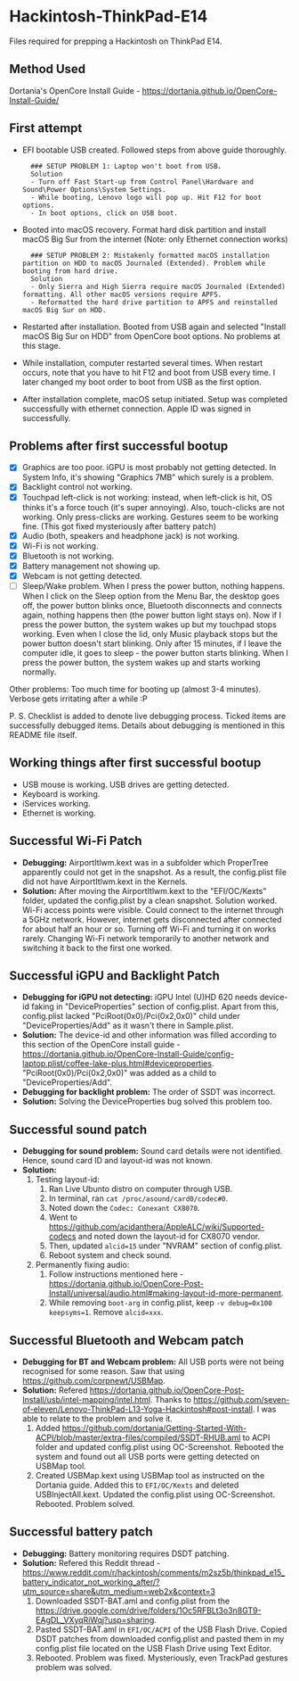 # Hackintosh-ThinkPad-E14
Files required for prepping a Hackintosh on ThinkPad E14. 

## Method Used
Dortania's OpenCore Install Guide - https://dortania.github.io/OpenCore-Install-Guide/

## First attempt 
- EFI bootable USB created. Followed steps from above guide thoroughly. 
	
		### SETUP PROBLEM 1: Laptop won't boot from USB. 	
		Solution 
		- Turn off Fast Start-up from Control Panel\Hardware and Sound\Power Options\System Settings.
		- While booting, Lenovo logo will pop up. Hit F12 for boot options. 
		- In boot options, click on USB boot. 

- Booted into macOS recovery. Format hard disk partition and install macOS Big Sur from the internet (Note: only Ethernet connection works)

		### SETUP PROBLEM 2: Mistakenly formatted macOS installation partition on HDD to macOS Journaled (Extended). Problem while booting from hard drive. 
		Solution
		- Only Sierra and High Sierra require macOS Journaled (Extended) formatting. All other macOS versions require APFS. 
		- Reformatted the hard drive partition to APFS and reinstalled macOS Big Sur on HDD. 

- Restarted after installation. Booted from USB again and selected "Install macOS Big Sur on HDD" from OpenCore boot options. No problems at this stage. 
- While installation, computer restarted several times. When restart occurs, note that you have to hit F12 and boot from USB every time. I later changed my boot order to boot from USB as the first option.  
- After installation complete, macOS setup initiated. Setup was completed successfully with ethernet connection. Apple ID was signed in successfully. 

## Problems after first successful bootup
- [x] Graphics are too poor. iGPU is most probably not getting detected. In System Info, it's showing "Graphics 7MB" which surely is a problem. 
- [x] Backlight control not working.
- [x] Touchpad left-click is not working: instead, when left-click is hit, OS thinks it's a force touch (it's super annoying). Also, touch-clicks are not working. Only press-clicks are working. Gestures seem to be working fine. (This got fixed mysteriously after battery patch)
- [x] Audio (both, speakers and headphone jack) is not working. 
- [x] Wi-Fi is not working. 
- [x] Bluetooth is not working. 
- [x] Battery management not showing up. 
- [x] Webcam is not getting detected. 
- [ ] Sleep/Wake problem. When I press the power button, nothing happens. When I click on the Sleep option from the Menu Bar, the desktop goes off, the power button blinks once, Bluetooth disconnects and connects again, nothing happens then (the power button light stays on). Now if I press the power button, the system wakes up but my touchpad stops working. Even when I close the lid, only Music playback stops but the power button doesn't start blinking. Only after 15 minutes, if I leave the computer idle, it goes to sleep - the power button starts blinking. When I press the power button, the system wakes up and starts working normally.

Other problems: Too much time for booting up (almost 3-4 minutes). Verbose gets irritating after a while :P

P. S. Checklist is added to denote live debugging process. Ticked items are successfully debugged items. Details about debugging is mentioned in this README file itself. 

## Working things after first successful bootup
- USB mouse is working. USB drives are getting detected. 
- Keyboard is working. 
- iServices working. 
- Ethernet is working. 

## Successful Wi-Fi Patch
- **Debugging:** AirportItlwm.kext was in a subfolder which ProperTree apparently could not get in the snapshot. As a result, the config.plist file did not have AirportItlwm.kext in the Kernels. 
- **Solution:** After moving the AirportItlwm.kext to the "EFI/OC/Kexts" folder, updated the config.plist by a clean snapshot. Solution worked. Wi-Fi access points were visible. Could connect to the internet through a 5GHz network. However, internet gets disconnected after connected for about half an hour or so. Turning off Wi-Fi and turning it on works rarely. Changing Wi-Fi network temporarily to another network and switching it back to the first one worked.  

## Successful iGPU and Backlight Patch
- **Debugging for iGPU not detecting:** iGPU Intel (U)HD 620 needs device-id faking in "DeviceProperties" section of config.plist. Apart from this, config.plist lacked "PciRoot(0x0)/Pci(0x2,0x0)" child under "DeviceProperties/Add" as it wasn't there in Sample.plist. 
- **Solution:** The device-id and other information was filled according to this section of the OpenCore install guide - https://dortania.github.io/OpenCore-Install-Guide/config-laptop.plist/coffee-lake-plus.html#deviceproperties. "PciRoot(0x0)/Pci(0x2,0x0)" was added as a child to "DeviceProperties/Add".
- **Debugging for backlight problem:** The order of SSDT was incorrect. 
- **Solution:** Solving the DeviceProperties bug solved this problem too. 

## Successful sound patch
- **Debugging for sound problem:** Sound card details were not identified. Hence, sound card ID and layout-id was not known. 
- **Solution:** 
	1. Testing layout-id:
		1. Ran Live Ubunto distro on computer through USB. 
		2. In terminal, ran `cat /proc/asound/card0/codec#0`. 
		3. Noted down the `Codec: Conexant CX8070`. 
		4. Went to https://github.com/acidanthera/AppleALC/wiki/Supported-codecs and noted down the layout-id for CX8070 vendor. 
		5. Then, updated `alcid=15` under "NVRAM" section of config.plist. 
		6. Reboot system and check sound. 
	2. Permanently fixing audio:
		1. Follow instructions mentioned here - https://dortania.github.io/OpenCore-Post-Install/universal/audio.html#making-layout-id-more-permanent.
		2. While removing `boot-arg` in config.plist, keep `-v debug=0x100 keepsyms=1`. Remove `alcid=xxx`.

## Successful Bluetooth and Webcam patch
- **Debugging for BT and Webcam problem:** All USB ports were not being recognised for some reason. Saw that using https://github.com/corpnewt/USBMap.
- **Solution:** Refered https://dortania.github.io/OpenCore-Post-Install/usb/intel-mapping/intel.html. Thanks to https://github.com/seven-of-eleven/Lenovo-ThinkPad-L13-Yoga-Hackintosh#post-install. I was able to relate to the problem and solve it. 
	1. Added https://github.com/dortania/Getting-Started-With-ACPI/blob/master/extra-files/compiled/SSDT-RHUB.aml to ACPI folder and updated config.plist using OC-Screenshot. Rebooted the system and found out all USB ports were getting detected on USBMap tool. 
	2. Created USBMap.kext using USBMap tool as instructed on the Dortania guide. Added this to `EFI/OC/Kexts` and deleted USBInjectAll.kext. Updated the config.plist using OC-Screenshot. Rebooted. Problem solved. 

## Successful battery patch
- **Debugging:** Battery monitoring requires DSDT patching.
- **Solution:** Refered this Reddit thread - https://www.reddit.com/r/hackintosh/comments/m2sz5b/thinkpad_e15_battery_indicator_not_working_after/?utm_source=share&utm_medium=web2x&context=3
	1. Downloaded SSDT-BAT.aml and config.plist from the https://drive.google.com/drive/folders/1Oc5RFBLt3o3n8GT9-EAgDL_VXyqRiWqj?usp=sharing. 
	2. Pasted SSDT-BAT.aml in `EFI/OC/ACPI` of the USB Flash Drive. Copied DSDT patches from downloaded config.plist and pasted them in my config.plist file located on the USB Flash Drive using Text Editor. 
	3. Rebooted. Problem was fixed. Mysteriously, even TrackPad gestures problem was solved. 
